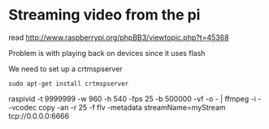 # Streaming video from the pi


read http://www.raspberrypi.org/phpBB3/viewtopic.php?t=45368

Problem is with playing back on devices since it uses flash

We need to set up a crtmspserver 

`sudo apt-get install crtmspserver`


raspivid -t 9999999 -w 960 -h 540 -fps 25 -b 500000 -vf -o - | ffmpeg -i - -vcodec copy -an -r 25 -f flv -metadata streamName=myStream tcp://0.0.0.0:6666